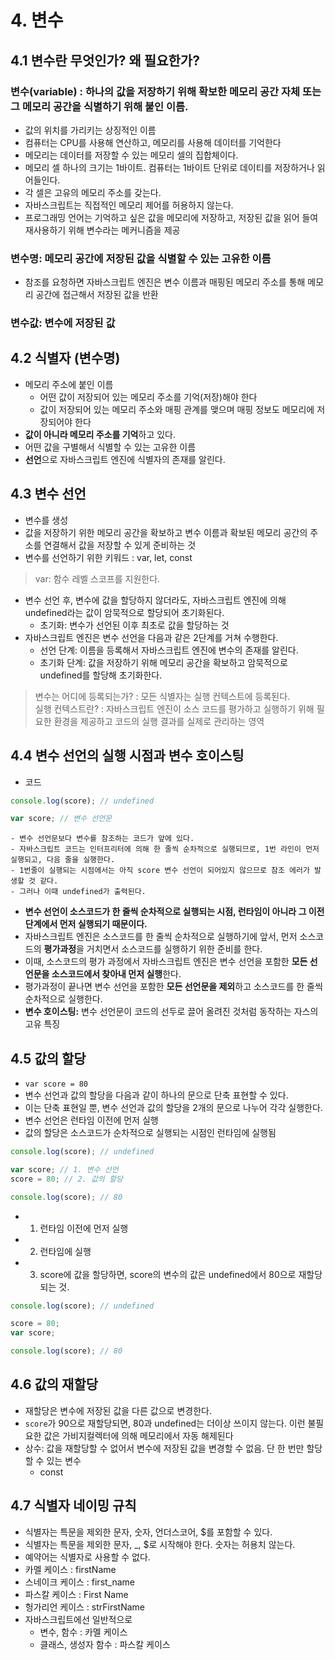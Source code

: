 # 4. 변수

## 4.1 변수란 무엇인가? 왜 필요한가?

### 변수(variable) : 하나의 값을 저장하기 위해 확보한 메모리 공간 자체 또는 그 메모리 공간을 식별하기 위해 붙인 이름.

- 값의 위치를 가리키는 상징적인 이름
- 컴퓨터는 CPU를 사용해 연산하고, 메모리를 사용해 데이터를 기억한다
- 메모리는 데이터를 저장할 수 있는 메모리 셀의 집합체이다.
- 메모리 셀 하나의 크기는 1바이트. 컴퓨터는 1바이트 단위로 데이티를 저장하거나 읽어들인다.
- 각 셀은 고유의 메모리 주소를 갖는다.
- 자바스크립트는 직접적인 메모리 제어를 허용하지 않는다.
- 프로그래밍 언어는 기억하고 싶은 값을 메모리에 저장하고, 저장된 값을 읽어 들여 재사용하기 위해 변수라는 메커니즘을 제공

### 변수명: 메모리 공간에 저장된 값을 식별할 수 있는 고유한 이름

- 참조를 요청하면 자바스크립트 엔진은 변수 이름과 매핑된 메모리 주소를 통해 메모리 공간에 접근해서 저장된 값을 반환

### 변수값: 변수에 저장된 값

## 4.2 식별자 (변수명)

- 메모리 주소에 붙인 이름
  - 어떤 값이 저장되어 있는 메모리 주소를 기억(저장)해야 한다
  - 값이 저장되어 있는 메모리 주소와 매핑 관계를 맺으며 매핑 정보도 메모리에 저장되어야 한다
- **값이 아니라 메모리 주소를 기억**하고 있다.
- 어떤 값을 구별해서 식별할 수 있는 고유한 이름
- **선언**으로 자바스크립트 엔진에 식별자의 존재를 알린다.

## 4.3 변수 선언

- 변수를 생성
- 값을 저장하기 위한 메모리 공간을 확보하고 변수 이름과 확보된 메모리 공간의 주소를 연결해서 값을 저장할 수 있게 준비하는 것
- 변수를 선언하기 위한 키워드 : var, let, const

> var: 함수 레벨 스코프를 지원한다.

- 변수 선언 후, 변수에 값을 할당하지 않더라도, 자바스크립트 엔진에 의해 undefined라는 값이 암묵적으로 할당되어 초기화된다.
  - 초기화: 변수가 선언된 이후 최초로 값을 할당하는 것
- 자바스크립트 엔진은 변수 선언을 다음과 같은 2단계를 거쳐 수행한다.
  - 선언 단계: 이름을 등록해서 자바스크립트 엔진에 변수의 존재를 알린다.
  - 초기화 단계: 값을 저장하기 위해 메모리 공간을 확보하고 암묵적으로 undefined를 할당해 초기화한다.

> 변수는 어디에 등록되는가? : 모든 식별자는 실행 컨텍스트에 등록된다.  
> 실행 컨텍스트란? : 자바스크립트 엔진이 소스 코드를 평가하고 실행하기 위해 필요한 환경을 제공하고 코드의 실행 결과를 실제로 관리하는 영역

## 4.4 변수 선언의 실행 시점과 변수 호이스팅

- 코드

```js
console.log(score); // undefined

var score; // 변수 선언문
```

    - 변수 선언문보다 변수를 참조하는 코드가 앞에 있다.
    - 자바스크립트 코드는 인터프리터에 의해 한 줄씩 순차적으로 실행되므로, 1번 라인이 먼저 실행되고, 다음 줄을 실행한다.
    - 1번줄이 실행되는 시점에서는 아직 score 변수 선언이 되어있지 않으므로 참조 에러가 발생할 것 같다.
    - 그러나 이때 undefined가 출력된다.

- **변수 선언이 소스코드가 한 줄씩 순차적으로 실행되는 시점, 런타임이 아니라 그 이전 단계에서 먼저 실행되기 때문이다.**
- 자바스크립트 엔진은 소스코드를 한 줄씩 순차적으로 실행하기에 앞서, 먼저 소스코드의 **평가과정**을 거치면서 소스코드를 실행하기 위한 준비를 한다.
- 이때, 소스코드의 평가 과정에서 자바스크립트 엔진은 변수 선언을 포함한 **모든 선언문을 소스코드에서 찾아내 먼저 실행**한다.
- 평가과정이 끝나면 변수 선언을 포함한 **모든 선언문을 제외**하고 소스코드를 한 줄씩 순차적으로 실행한다.
- **변수 호이스팅:** 변수 선언문이 코드의 선두로 끌어 올려진 것처럼 동작하는 자스의 고유 특징

## 4.5 값의 할당

- `var score = 80`
- 변수 선언과 값의 할당을 다음과 같이 하나의 문으로 단축 표현할 수 있다.
- 이는 단축 표현일 뿐, 변수 선언과 값의 할당을 2개의 문으로 나누어 각각 실행한다.
- 변수 선언은 런타임 이전에 먼저 실행
- 값의 할당은 소스코드가 순차적으로 실행되는 시점인 런타임에 실행됨

```js
console.log(score); // undefined

var score; // 1. 변수 선언
score = 80; // 2. 값의 할당

console.log(score); // 80
```

- 1. 런타임 이전에 먼저 실행
- 2. 런타임에 실행
- 3. score에 값을 할당하면, score의 변수의 값은 undefined에서 80으로 재할당되는 것.

```js
console.log(score); // undefined

score = 80;
var score;

console.log(score); // 80
```

## 4.6 값의 재할당

- 재할당은 변수에 저장된 값을 다른 값으로 변경한다.
- `score`가 90으로 재할당되면, 80과 undefined는 더이상 쓰이지 않는다. 이런 불필요한 값은 가비지컬렉터에 의해 메모리에서 자동 해제된다
- 상수: 값을 재할당할 수 없어서 변수에 저장된 값을 변경할 수 없음. 단 한 번만 할당할 수 있는 변수
  - const

## 4.7 식별자 네이밍 규칙

- 식별자는 특문을 제외한 문자, 숫자, 언더스코어, $를 포함할 수 있다.
- 식별자는 특문을 제외한 문자, \_, $로 시작해야 한다. 숫자는 허용치 않는다.
- 예약어는 식별자로 사용할 수 없다.
- 카멜 케이스 : firstName
- 스네이크 케이스 : first_name
- 파스칼 케이스 : First Name
- 헝가리언 케이스 : strFirstName
- 자바스크립트에선 일반적으로
  - 변수, 함수 : 카멜 케이스
  - 클래스, 생성자 함수 : 파스칼 케이스
